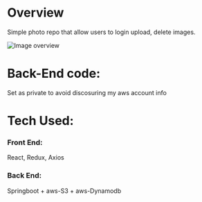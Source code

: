 # Overview
Simple photo repo that allow users to login upload, delete images.

![Image overview](https://github.com/zengchu2/demo-front-end/blob/master/public/overview.png)

# Back-End code:
Set as private to avoid discosuring my aws account info

# Tech Used:
### Front End:
React, Redux, Axios

### Back End:
Springboot + aws-S3 + aws-Dynamodb
